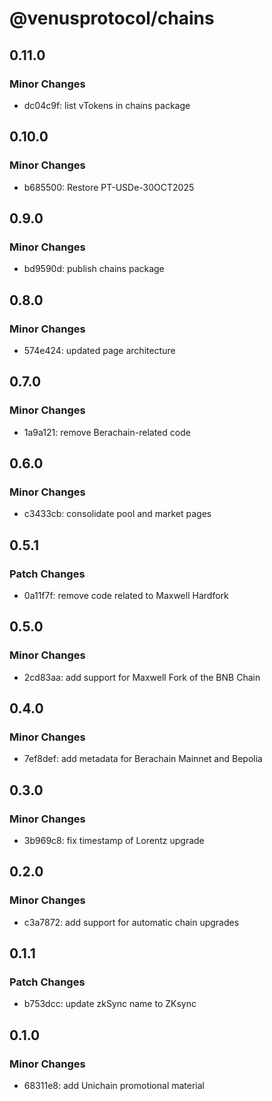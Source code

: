 # @venusprotocol/chains

## 0.11.0

### Minor Changes

- dc04c9f: list vTokens in chains package

## 0.10.0

### Minor Changes

- b685500: Restore PT-USDe-30OCT2025

## 0.9.0

### Minor Changes

- bd9590d: publish chains package

## 0.8.0

### Minor Changes

- 574e424: updated page architecture

## 0.7.0

### Minor Changes

- 1a9a121: remove Berachain-related code

## 0.6.0

### Minor Changes

- c3433cb: consolidate pool and market pages

## 0.5.1

### Patch Changes

- 0a11f7f: remove code related to Maxwell Hardfork

## 0.5.0

### Minor Changes

- 2cd83aa: add support for Maxwell Fork of the BNB Chain

## 0.4.0

### Minor Changes

- 7ef8def: add metadata for Berachain Mainnet and Bepolia

## 0.3.0

### Minor Changes

- 3b969c8: fix timestamp of Lorentz upgrade

## 0.2.0

### Minor Changes

- c3a7872: add support for automatic chain upgrades

## 0.1.1

### Patch Changes

- b753dcc: update zkSync name to ZKsync

## 0.1.0

### Minor Changes

- 68311e8: add Unichain promotional material
